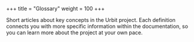 +++
title = "Glossary"
weight = 100
+++

Short articles about key concepts in the Urbit project. Each definition
connects you with more specific information within the documentation, so you
can learn more about the project at your own pace.
